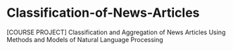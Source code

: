 # Classification-of-News-Articles
[COURSE PROJECT] Classification and Aggregation of News Articles Using Methods and Models of Natural Language Processing
